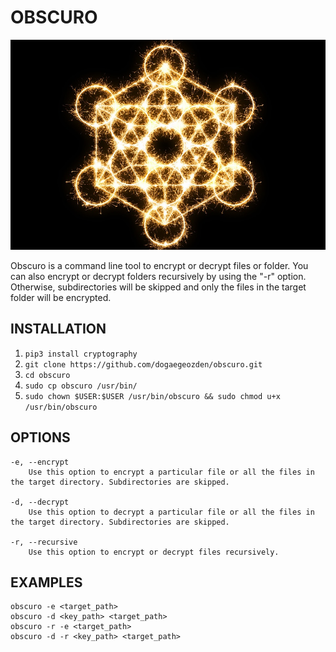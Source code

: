 # OBSCURO 

![ObscuroLogo](https://raw.githubusercontent.com/dogaegeozden/obscuro/main/obscuro.jpg)

Obscuro is a command line tool to encrypt or decrypt files or folder. You can also encrypt or decrypt folders recursively by using the "-r" option. Otherwise, subdirectories will be skipped and only the files in the target folder will be encrypted.

## INSTALLATION 
1) ```pip3 install cryptography```
2) ```git clone https://github.com/dogaegeozden/obscuro.git```
3) ```cd obscuro```
4) ```sudo cp obscuro /usr/bin/```
5) ```sudo chown $USER:$USER /usr/bin/obscuro && sudo chmod u+x /usr/bin/obscuro```

## OPTIONS
    -e, --encrypt 
        Use this option to encrypt a particular file or all the files in the target directory. Subdirectories are skipped.

    -d, --decrypt
        Use this option to decrypt a particular file or all the files in the target directory. Subdirectories are skipped.

    -r, --recursive
        Use this option to encrypt or decrypt files recursively.

## EXAMPLES
    obscuro -e <target_path>
    obscuro -d <key_path> <target_path>
    obscuro -r -e <target_path>
    obscuro -d -r <key_path> <target_path>
